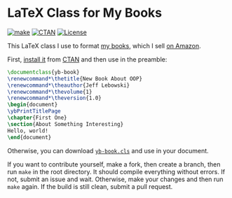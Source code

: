 # LaTeX Class for My Books

[![make](https://github.com/yegor256/yb-book/actions/workflows/l3build.yml/badge.svg)](https://github.com/yegor256/yb-book/actions/workflows/l3build.yml)
[![CTAN](https://img.shields.io/ctan/v/yb-book)](https://ctan.org/pkg/yb-book)
[![License](https://img.shields.io/badge/license-MIT-green.svg)](https://github.com/yegor256/yb-book/blob/master/LICENSE.txt)

This LaTeX class I use to format
[my books](https://www.yegor256.com/books.html),
which I sell [on Amazon](https://www.amazon.com/Yegor-Bugayenko/e/B01AM1QMDK).

First,
[install it](https://en.wikibooks.org/wiki/LaTeX/Installing_Extra_Packages)
from [CTAN](https://ctan.org/pkg/yb-book)
and then use in the preamble:

```tex
\documentclass{yb-book}
\renewcommand*\thetitle{New Book About OOP}
\renewcommand*\theauthor{Jeff Lebowski}
\renewcommand*\thevolume{1}
\renewcommand*\theversion{1.0}
\begin{document}
\ybPrintTitlePage
\chapter{First One}
\section{About Something Interesting}
Hello, world!
\end{document}
```

Otherwise, you can download
[`yb-book.cls`](https://yegor256.github.io/yb-book/yb-book.cls) and
use in your document.

If you want to contribute yourself, make a fork, then create a branch,
then run `make` in the root directory.
It should compile everything without errors. If not, submit an issue and wait.
Otherwise, make your changes and then run `make` again. If the build is
still clean, submit a pull request.

